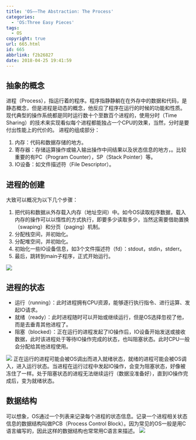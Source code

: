 ```yaml
---
title: 'OS——The Abstraction: The Process'
categories:
  - 'OS:Three Easy Pieces'
tags:
  - OS
copyright: true
url: 665.html
id: 665
abbrlink: f2b26827
date: 2018-04-25 19:41:59
---
```


抽象的概念
-----

进程（Process），指运行着的程序。程序指静静躺在在外存中的数据和代码，是静态概念，但是进程是动态的概念，他反应了程序在运行的时候的功能和性质。 现代典型的操作系统都是同时运行数十个至数百个进程的，使用分时（Time Sharing）的技术来实现看似每个进程都能独占一个CPU的效果，当然，分时是要付出性能上的代价的。 进程的组成部分：

<!-- more -->

1.  内存：代码和数据存储的地方。
2.  寄存器：存储运算操作或输入输出操作中间结果以及状态信息的地方，。比较重要的有PC（Program Counter），SP（Stack Pointer）等。
3.  IO设备：如文件描述符（File Descriptor）。

进程的创建
-----

大致可以概况为以下几个步骤：

1.  把代码和数据从外存载入内存（地址空间）中。如今OS读取程序数据，载入内存的操作可以以惰性的方式执行，即要多少读取多少，当然这需要借助置换（swaping）和分页（paging）机制。
2.  分配栈空间，并初始化。
3.  分配堆空间，并初始化。
4.  初始化一些IO设备信息，如3个文件描述符（fd）：stdout，stdin，stderr。
5.  最后，跳转到main子程序，正式开始运行。

![](https://oss.kherrisan.cn/Snipaste_2018-04-25_19-28-45.jpg)

进程的状态
-----

*   运行（running）：此时进程拥有CPU资源，能够逐行执行指令、进行运算、发起IO请求。
*   就绪（ready）：此时进程随时可以开始或继续运行，但是OS选择忽视了他，而是去垂青其他进程了。
*   阻塞（blocked）：正在运行的进程发起了IO操作后，IO设备开始发送或接收数据，此时该进程处于等待IO操作完成的状态，也叫阻塞状态。此时CPU一般会分配给其他进程使用。

![](https://oss.kherrisan.cn/Snipaste_2018-04-25_19-33-36.jpg) 正在运行的进程可能会被OS调出而进入就绪状态，就绪的进程可能会被OS调入，进入运行状态。当进程在运行过程中发起IO操作，会变为阻塞状态，好像被冻住了一样。处于阻塞状态的进程无法继续运行（数据没准备好），直到IO操作完成后，变为就绪状态。

数据结构
----

可以想象，OS通过一个列表来记录每个进程的状态信息。记录一个进程相关状态信息的数据结构叫做PCB（Process Control Block）。因为常见的OS一般是用C语言编写的，因此这样的数据结构也常常用C语言来描述。 ![](https://oss.kherrisan.cn/Snipaste_2018-04-25_19-41-28.jpg)